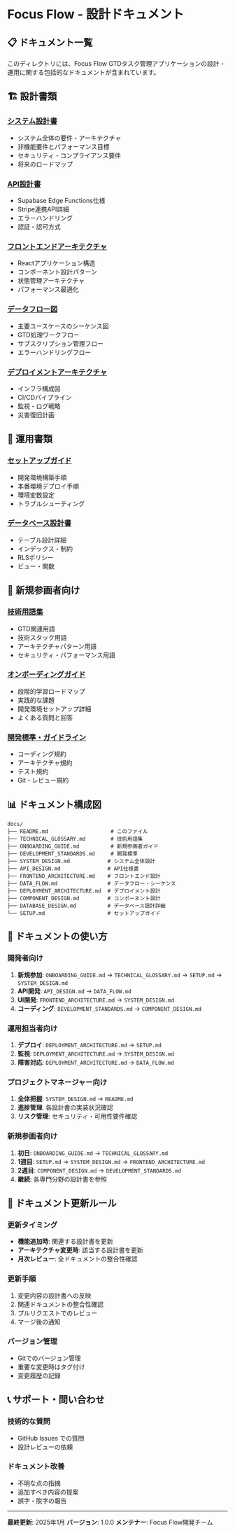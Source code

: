 # Focus Flow - 設計ドキュメント

## 📋 ドキュメント一覧

このディレクトリには、Focus Flow GTDタスク管理アプリケーションの設計・運用に関する包括的なドキュメントが含まれています。

## 🏗️ 設計書類

### [システム設計書](./SYSTEM_DESIGN.md)
- システム全体の要件・アーキテクチャ
- 非機能要件とパフォーマンス目標
- セキュリティ・コンプライアンス要件
- 将来のロードマップ

### [API設計書](./API_DESIGN.md)
- Supabase Edge Functions仕様
- Stripe連携API詳細
- エラーハンドリング
- 認証・認可方式

### [フロントエンドアーキテクチャ](./FRONTEND_ARCHITECTURE.md)
- Reactアプリケーション構造
- コンポーネント設計パターン
- 状態管理アーキテクチャ
- パフォーマンス最適化

### [データフロー図](./DATA_FLOW.md)
- 主要ユースケースのシーケンス図
- GTD処理ワークフロー
- サブスクリプション管理フロー
- エラーハンドリングフロー

### [デプロイメントアーキテクチャ](./DEPLOYMENT_ARCHITECTURE.md)
- インフラ構成図
- CI/CDパイプライン
- 監視・ログ戦略
- 災害復旧計画

## 🔧 運用書類

### [セットアップガイド](./SETUP.md)
- 開発環境構築手順
- 本番環境デプロイ手順
- 環境変数設定
- トラブルシューティング

### [データベース設計書](../database/README.md)
- テーブル設計詳細
- インデックス・制約
- RLSポリシー
- ビュー・関数

## 👥 新規参画者向け

### [技術用語集](./TECHNICAL_GLOSSARY.md)
- GTD関連用語
- 技術スタック用語
- アーキテクチャパターン用語
- セキュリティ・パフォーマンス用語

### [オンボーディングガイド](./ONBOARDING_GUIDE.md)
- 段階的学習ロードマップ
- 実践的な課題
- 開発環境セットアップ詳細
- よくある質問と回答

### [開発標準・ガイドライン](./DEVELOPMENT_STANDARDS.md)
- コーディング規約
- アーキテクチャ規約
- テスト規約
- Git・レビュー規約

## 📊 ドキュメント構成図

```
docs/
├── README.md                    # このファイル
├── TECHNICAL_GLOSSARY.md        # 技術用語集
├── ONBOARDING_GUIDE.md          # 新規参画者ガイド
├── DEVELOPMENT_STANDARDS.md     # 開発標準
├── SYSTEM_DESIGN.md            # システム全体設計
├── API_DESIGN.md               # API仕様書
├── FRONTEND_ARCHITECTURE.md    # フロントエンド設計
├── DATA_FLOW.md                # データフロー・シーケンス
├── DEPLOYMENT_ARCHITECTURE.md  # デプロイメント設計
├── COMPONENT_DESIGN.md         # コンポーネント設計
├── DATABASE_DESIGN.md          # データベース設計詳細
└── SETUP.md                    # セットアップガイド
```

## 🎯 ドキュメントの使い方

### 開発者向け
1. **新規参加**: `ONBOARDING_GUIDE.md` → `TECHNICAL_GLOSSARY.md` → `SETUP.md` → `SYSTEM_DESIGN.md`
2. **API開発**: `API_DESIGN.md` → `DATA_FLOW.md`
3. **UI開発**: `FRONTEND_ARCHITECTURE.md` → `SYSTEM_DESIGN.md`
4. **コーディング**: `DEVELOPMENT_STANDARDS.md` → `COMPONENT_DESIGN.md`

### 運用担当者向け
1. **デプロイ**: `DEPLOYMENT_ARCHITECTURE.md` → `SETUP.md`
2. **監視**: `DEPLOYMENT_ARCHITECTURE.md` → `SYSTEM_DESIGN.md`
3. **障害対応**: `DEPLOYMENT_ARCHITECTURE.md` → `DATA_FLOW.md`

### プロジェクトマネージャー向け
1. **全体把握**: `SYSTEM_DESIGN.md` → `README.md`
2. **進捗管理**: 各設計書の実装状況確認
3. **リスク管理**: セキュリティ・可用性要件確認

### 新規参画者向け
1. **初日**: `ONBOARDING_GUIDE.md` → `TECHNICAL_GLOSSARY.md`
2. **1週目**: `SETUP.md` → `SYSTEM_DESIGN.md` → `FRONTEND_ARCHITECTURE.md`
3. **2週目**: `COMPONENT_DESIGN.md` → `DEVELOPMENT_STANDARDS.md`
4. **継続**: 各専門分野の設計書を参照

## 🔄 ドキュメント更新ルール

### 更新タイミング
- **機能追加時**: 関連する設計書を更新
- **アーキテクチャ変更時**: 該当する設計書を更新
- **月次レビュー**: 全ドキュメントの整合性確認

### 更新手順
1. 変更内容の設計書への反映
2. 関連ドキュメントの整合性確認
3. プルリクエストでのレビュー
4. マージ後の通知

### バージョン管理
- Gitでのバージョン管理
- 重要な変更時はタグ付け
- 変更履歴の記録

## 📞 サポート・問い合わせ

### 技術的な質問
- GitHub Issues での質問
- 設計レビューの依頼

### ドキュメント改善
- 不明な点の指摘
- 追加すべき内容の提案
- 誤字・脱字の報告

---

**最終更新**: 2025年1月
**バージョン**: 1.0.0
**メンテナー**: Focus Flow開発チーム